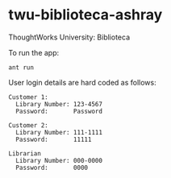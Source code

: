 # twu-biblioteca-ashray
ThoughtWorks University: Biblioteca

To run the app:

    ant run
  
User login details are hard coded as follows:
  
    Customer 1:
      Library Number: 123-4567
      Password:       Password
      
    Customer 2:
      Library Number: 111-1111
      Password:       11111
      
    Librarian
      Library Number: 000-0000
      Password:       0000
